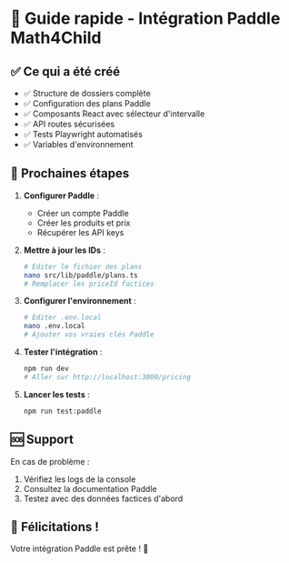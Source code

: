 # 🎯 Guide rapide - Intégration Paddle Math4Child

## ✅ Ce qui a été créé

- ✅ Structure de dossiers complète
- ✅ Configuration des plans Paddle
- ✅ Composants React avec sélecteur d'intervalle
- ✅ API routes sécurisées
- ✅ Tests Playwright automatisés
- ✅ Variables d'environnement

## 🚀 Prochaines étapes

1. **Configurer Paddle** :
   - Créer un compte Paddle
   - Créer les produits et prix
   - Récupérer les API keys

2. **Mettre à jour les IDs** :
   ```bash
   # Éditer le fichier des plans
   nano src/lib/paddle/plans.ts
   # Remplacer les priceId factices
   ```

3. **Configurer l'environnement** :
   ```bash
   # Éditer .env.local
   nano .env.local
   # Ajouter vos vraies clés Paddle
   ```

4. **Tester l'intégration** :
   ```bash
   npm run dev
   # Aller sur http://localhost:3000/pricing
   ```

5. **Lancer les tests** :
   ```bash
   npm run test:paddle
   ```

## 🆘 Support

En cas de problème :
1. Vérifiez les logs de la console
2. Consultez la documentation Paddle
3. Testez avec des données factices d'abord

## 🎉 Félicitations !

Votre intégration Paddle est prête ! 🚀
